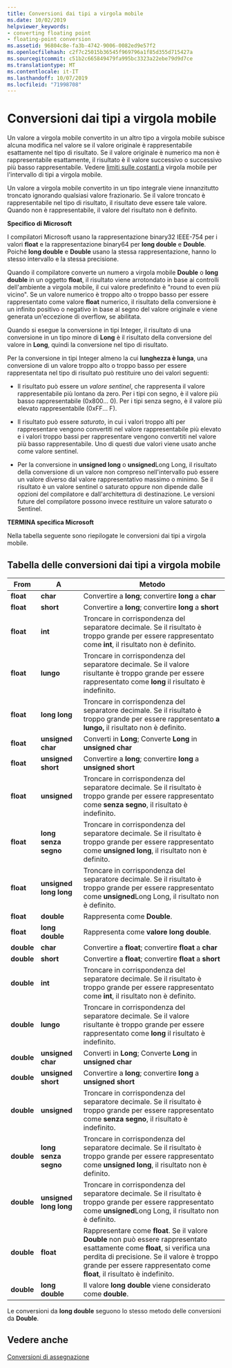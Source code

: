 ```yaml
---
title: Conversioni dai tipi a virgola mobile
ms.date: 10/02/2019
helpviewer_keywords:
- converting floating point
- floating-point conversion
ms.assetid: 96804c8e-fa3b-4742-9006-0082ed9e57f2
ms.openlocfilehash: c2f7c25015b36545f969796a1f85d355d715427a
ms.sourcegitcommit: c51b2c665849479fa995bc3323a22ebe79d9d7ce
ms.translationtype: MT
ms.contentlocale: it-IT
ms.lasthandoff: 10/07/2019
ms.locfileid: "71998708"
---
```

# <a name="conversions-from-floating-point-types"></a>Conversioni dai tipi a virgola mobile

Un valore a virgola mobile convertito in un altro tipo a virgola mobile subisce alcuna modifica nel valore se il valore originale è rappresentabile esattamente nel tipo di risultato. Se il valore originale è numerico ma non è rappresentabile esattamente, il risultato è il valore successivo o successivo più basso rappresentabile. Vedere [limiti sulle costanti a](../c-language/limits-on-floating-point-constants.md) virgola mobile per l'intervallo di tipi a virgola mobile.

Un valore a virgola mobile convertito in un tipo integrale viene innanzitutto troncato ignorando qualsiasi valore frazionario. Se il valore troncato è rappresentabile nel tipo di risultato, il risultato deve essere tale valore. Quando non è rappresentabile, il valore del risultato non è definito.

**Specifico di Microsoft**

I compilatori Microsoft usano la rappresentazione binary32 IEEE-754 per i valori **float** e la rappresentazione binary64 per **long double** e **Double**. Poiché **long double** e **Double** usano la stessa rappresentazione, hanno lo stesso intervallo e la stessa precisione.

Quando il compilatore converte un numero a virgola mobile **Double** o **long double** in un oggetto **float**, il risultato viene arrotondato in base ai controlli dell'ambiente a virgola mobile, il cui valore predefinito è "round to even più vicino". Se un valore numerico è troppo alto o troppo basso per essere rappresentato come valore **float** numerico, il risultato della conversione è un infinito positivo o negativo in base al segno del valore originale e viene generata un'eccezione di overflow, se abilitata.

Quando si esegue la conversione in tipi Integer, il risultato di una conversione in un tipo minore di **Long** è il risultato della conversione del valore in **Long**, quindi la conversione nel tipo di risultato.

Per la conversione in tipi Integer almeno la cui **lunghezza è lunga**, una conversione di un valore troppo alto o troppo basso per essere rappresentata nel tipo di risultato può restituire uno dei valori seguenti:

- Il risultato può essere un *valore sentinel*, che rappresenta il valore rappresentabile più lontano da zero. Per i tipi con segno, è il valore più basso rappresentabile (0x800... 0). Per i tipi senza segno, è il valore più elevato rappresentabile (0xFF... F).

- Il risultato può essere *saturato*, in cui i valori troppo alti per rappresentare vengono convertiti nel valore rappresentabile più elevato e i valori troppo bassi per rappresentare vengono convertiti nel valore più basso rappresentabile. Uno di questi due valori viene usato anche come valore sentinel.

- Per la conversione in **unsigned long** o **unsigned**Long Long, il risultato della conversione di un valore non compreso nell'intervallo può essere un valore diverso dal valore rappresentativo massimo o minimo. Se il risultato è un valore sentinel o saturato oppure non dipende dalle opzioni del compilatore e dall'architettura di destinazione. Le versioni future del compilatore possono invece restituire un valore saturato o Sentinel.

**TERMINA specifica Microsoft**

Nella tabella seguente sono riepilogate le conversioni dai tipi a virgola mobile.

## <a name="table-of-conversions-from-floating-point-types"></a>Tabella delle conversioni dai tipi a virgola mobile

|From|A|Metodo|
|----------|--------|------------|
|**float**|**char**|Convertire a **long**; convertire **long** a **char**|
|**float**|**short**|Convertire a **long**; convertire **long** a **short**|
|**float**|**int**|Troncare in corrispondenza del separatore decimale. Se il risultato è troppo grande per essere rappresentato come **int**, il risultato non è definito.|
|**float**|**lungo**|Troncare in corrispondenza del separatore decimale. Se il valore risultante è troppo grande per essere rappresentato come **long** il risultato è indefinito.|
|**float**|**long long**|Troncare in corrispondenza del separatore decimale. Se il risultato è troppo grande per essere rappresentato **a lungo,** il risultato non è definito.|
|**float**|**unsigned char**|Converti in **Long**; Converte **Long** in **unsigned char**|
|**float**|**unsigned short**|Convertire a **long**; convertire **long** a **unsigned short**|
|**float**|**unsigned**|Troncare in corrispondenza del separatore decimale. Se il risultato è troppo grande per essere rappresentato come **senza segno**, il risultato è indefinito.|
|**float**|**long senza segno**|Troncare in corrispondenza del separatore decimale. Se il risultato è troppo grande per essere rappresentato come **unsigned long**, il risultato non è definito.|
|**float**|**unsigned long long**|Troncare in corrispondenza del separatore decimale. Se il risultato è troppo grande per essere rappresentato come **unsigned**Long Long, il risultato non è definito.|
|**float**|**double**|Rappresenta come **Double**.|
|**float**|**long double**|Rappresenta come **valore long double**.|
|**double**|**char**|Convertire a **float**; convertire **float** a **char**|
|**double**|**short**|Convertire a **float**; convertire **float** a **short**|
|**double**|**int**|Troncare in corrispondenza del separatore decimale. Se il risultato è troppo grande per essere rappresentato come **int**, il risultato non è definito.|
|**double**|**lungo**|Troncare in corrispondenza del separatore decimale. Se il valore risultante è troppo grande per essere rappresentato come **long** il risultato è indefinito.|
|**double**|**unsigned char**|Converti in **Long**; Converte **Long** in **unsigned char**|
|**double**|**unsigned short**|Convertire a **long**; convertire **long** a **unsigned short**|
|**double**|**unsigned**|Troncare in corrispondenza del separatore decimale. Se il risultato è troppo grande per essere rappresentato come **senza segno**, il risultato è indefinito.|
|**double**|**long senza segno**|Troncare in corrispondenza del separatore decimale. Se il risultato è troppo grande per essere rappresentato come **unsigned long**, il risultato non è definito.|
|**double**|**unsigned long long**|Troncare in corrispondenza del separatore decimale. Se il risultato è troppo grande per essere rappresentato come **unsigned**Long Long, il risultato non è definito.|
|**double**|**float**|Rappresentare come **float**. Se il valore **Double** non può essere rappresentato esattamente come **float**, si verifica una perdita di precisione. Se il valore è troppo grande per essere rappresentato come **float**, il risultato è indefinito.|
|**double**|**long double**|Il valore **long double** viene considerato come **double**.|

Le conversioni da **long double** seguono lo stesso metodo delle conversioni da **Double**.

## <a name="see-also"></a>Vedere anche

[Conversioni di assegnazione](../c-language/assignment-conversions.md)
